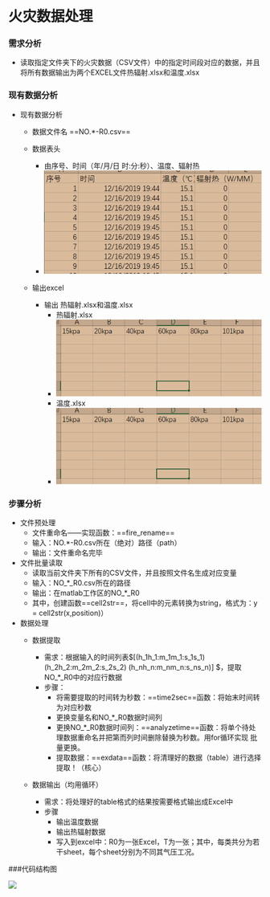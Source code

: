 # 火灾数据处理

### 需求分析

- 读取指定文件夹下的火灾数据（CSV文件）中的指定时间段对应的数据，并且将所有数据输出为两个EXCEL文件热辐射.xlsx和温度.xlsx

### 现有数据分析

- 现有数据分析

  - 数据文件名 ==NO.*-R0.csv==

  - 数据表头
    - 由序号、时间（年/月/日 时:分:秒）、温度、辐射热
    - ![1605526229188](assets/1605526229188.png)
  - 输出excel
    - 输出 热辐射.xlsx和温度.xlsx
      - 热辐射.xlsx
      - ![1605526679532](assets/1605526679532.png)
      - 温度.xlsx
      - ![1605526699533](assets/1605526699533.png)

### 步骤分析

- 文件预处理
  - 文件重命名——实现函数：==fire_rename​==
  - 输入：NO.*-R0.csv所在（绝对）路径（path）
  - 输出：文件重命名完毕
- 文件批量读取
  - 读取当前文件夹下所有的CSV文件，并且按照文件名生成对应变量
  - 输入：NO\_*\_R0.csv所在的路径
  - 输出：在matlab工作区的NO\_*\_R0
  - 其中，创建函数==cell2str==，将cell中的元素转换为string，格式为：y = cell2str(x,position)）
- 数据处理
  - 数据提取
    - 需求：根据输入的时间列表$[(h_1h_1:m_1m_1:s_1s_1) (h_2h_2:m_2m_2:s_2s_2) (h_nh_n:m_nm_n:s_ns_n)] $，提取NO\_*\_R0中的对应行数据
    - 步骤：
      - 将需要提取的时间转为秒数：==time2sec==函数：将始末时间转为对应秒数
      - 更换变量名和NO_*_R0数据时间列
      - 更换NO_*_R0数据时间列：==analyzetime==函数：将单个待处理数据重命名并把第而列时间删除替换为秒数。用for循环实现    批量更换。
      - 提取数据：==exdata==函数：将清理好的数据（table）进行选择提取！（核心）

  - 数据输出（均用循环）
    - 需求：将处理好的table格式的结果按需要格式输出成Excel中
    - 步骤
      - 输出温度数据
      - 输出热辐射数据
      - 写入到excel中：R0为一张Excel，T为一张；其中，每类共分为若干sheet，每个sheet分别为不同其气压工况。

###代码结构图

![](C:\Users\dell\Desktop\结构图.png)